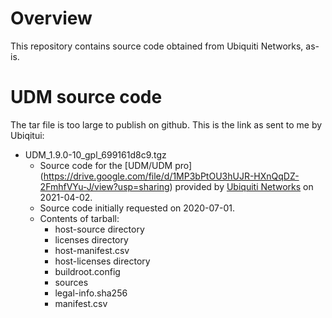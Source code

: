 # Overview
This repository contains source code obtained from Ubiquiti Networks, as-is.

# UDM source code


The tar file is too large to publish on github. This is the link as sent to me by Ubiqitui:

* UDM_1.9.0-10_gpl_699161d8c9.tgz
    * Source code for the [UDM/UDM pro] (https://drive.google.com/file/d/1MP3bPtOU3hUJR-HXnQqDZ-2FmhfVYu-J/view?usp=sharing) provided by [Ubiquiti Networks](mailto:opensource-requests@ui.com) on 2021-04-02.
    * Source code initially requested on 2020-07-01.
    * Contents of tarball:
      * host-source directory
      * licenses directory
      * host-manifest.csv
      * host-licenses directory
      * buildroot.config
      * sources
      * legal-info.sha256
      * manifest.csv
